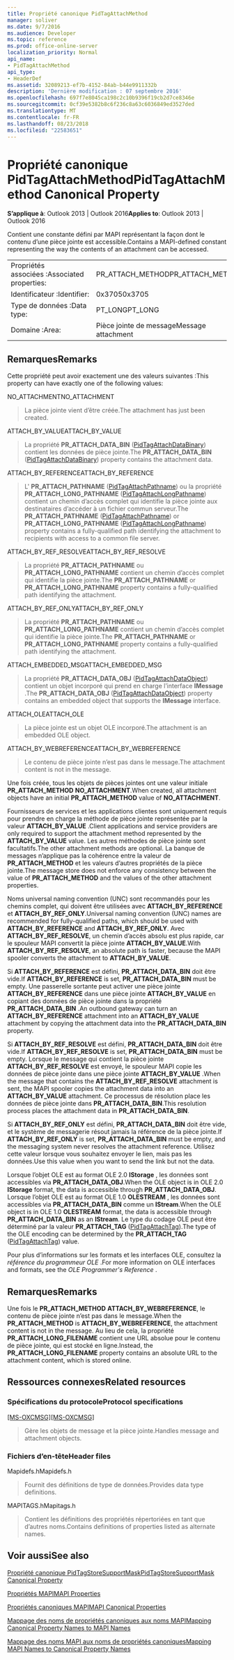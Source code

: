 ```yaml
---
title: Propriété canonique PidTagAttachMethod
manager: soliver
ms.date: 9/7/2016
ms.audience: Developer
ms.topic: reference
ms.prod: office-online-server
localization_priority: Normal
api_name:
- PidTagAttachMethod
api_type:
- HeaderDef
ms.assetid: 32089213-ef7b-4152-84ab-b44e9911332b
description: 'Dernière modification : 07 septembre 2016'
ms.openlocfilehash: 697f7e8045ca198c2c10b9396f19cb2d7ce8346e
ms.sourcegitcommit: 0cf39e5382b8c6f236c8a63c6036849ed3527ded
ms.translationtype: MT
ms.contentlocale: fr-FR
ms.lasthandoff: 08/23/2018
ms.locfileid: "22583651"
---
```

# <a name="pidtagattachmethod-canonical-property"></a><span data-ttu-id="d56f7-103">Propriété canonique PidTagAttachMethod</span><span class="sxs-lookup"><span data-stu-id="d56f7-103">PidTagAttachMethod Canonical Property</span></span>

 
  
<span data-ttu-id="d56f7-104">**S’applique à**: Outlook 2013 | Outlook 2016</span><span class="sxs-lookup"><span data-stu-id="d56f7-104">**Applies to**: Outlook 2013 | Outlook 2016</span></span> 
  
<span data-ttu-id="d56f7-105">Contient une constante défini par MAPI représentant la façon dont le contenu d’une pièce jointe est accessible.</span><span class="sxs-lookup"><span data-stu-id="d56f7-105">Contains a MAPI-defined constant representing the way the contents of an attachment can be accessed.</span></span> 
  
|||
|:-----|:-----|
|<span data-ttu-id="d56f7-106">Propriétés associées :</span><span class="sxs-lookup"><span data-stu-id="d56f7-106">Associated properties:</span></span>  <br/> |<span data-ttu-id="d56f7-107">PR_ATTACH_METHOD</span><span class="sxs-lookup"><span data-stu-id="d56f7-107">PR_ATTACH_METHOD</span></span>  <br/> |
|<span data-ttu-id="d56f7-108">Identificateur :</span><span class="sxs-lookup"><span data-stu-id="d56f7-108">Identifier:</span></span>  <br/> |<span data-ttu-id="d56f7-109">0x3705</span><span class="sxs-lookup"><span data-stu-id="d56f7-109">0x3705</span></span>  <br/> |
|<span data-ttu-id="d56f7-110">Type de données :</span><span class="sxs-lookup"><span data-stu-id="d56f7-110">Data type:</span></span>  <br/> |<span data-ttu-id="d56f7-111">PT_LONG</span><span class="sxs-lookup"><span data-stu-id="d56f7-111">PT_LONG</span></span>  <br/> |
|<span data-ttu-id="d56f7-112">Domaine :</span><span class="sxs-lookup"><span data-stu-id="d56f7-112">Area:</span></span>  <br/> |<span data-ttu-id="d56f7-113">Pièce jointe de message</span><span class="sxs-lookup"><span data-stu-id="d56f7-113">Message attachment</span></span>  <br/> |
   
## <a name="remarks"></a><span data-ttu-id="d56f7-114">Remarques</span><span class="sxs-lookup"><span data-stu-id="d56f7-114">Remarks</span></span>

<span data-ttu-id="d56f7-115">Cette propriété peut avoir exactement une des valeurs suivantes :</span><span class="sxs-lookup"><span data-stu-id="d56f7-115">This property can have exactly one of the following values:</span></span>
  
<span data-ttu-id="d56f7-116">NO_ATTACHMENT</span><span class="sxs-lookup"><span data-stu-id="d56f7-116">NO_ATTACHMENT</span></span> 
  
> <span data-ttu-id="d56f7-117">La pièce jointe vient d’être créée.</span><span class="sxs-lookup"><span data-stu-id="d56f7-117">The attachment has just been created.</span></span> 
    
<span data-ttu-id="d56f7-118">ATTACH_BY_VALUE</span><span class="sxs-lookup"><span data-stu-id="d56f7-118">ATTACH_BY_VALUE</span></span> 
  
> <span data-ttu-id="d56f7-119">La propriété **PR_ATTACH_DATA_BIN** ([PidTagAttachDataBinary](pidtagattachdatabinary-canonical-property.md)) contient les données de pièce jointe.</span><span class="sxs-lookup"><span data-stu-id="d56f7-119">The **PR_ATTACH_DATA_BIN** ([PidTagAttachDataBinary](pidtagattachdatabinary-canonical-property.md)) property contains the attachment data.</span></span> 
    
<span data-ttu-id="d56f7-120">ATTACH_BY_REFERENCE</span><span class="sxs-lookup"><span data-stu-id="d56f7-120">ATTACH_BY_REFERENCE</span></span> 
  
> <span data-ttu-id="d56f7-121">L' **PR_ATTACH_PATHNAME** ([PidTagAttachPathname](pidtagattachpathname-canonical-property.md)) ou la propriété **PR_ATTACH_LONG_PATHNAME** ([PidTagAttachLongPathname](pidtagattachlongpathname-canonical-property.md)) contient un chemin d’accès complet qui identifie la pièce jointe aux destinataires d’accéder à un fichier commun serveur.</span><span class="sxs-lookup"><span data-stu-id="d56f7-121">The **PR_ATTACH_PATHNAME** ([PidTagAttachPathname](pidtagattachpathname-canonical-property.md)) or **PR_ATTACH_LONG_PATHNAME** ([PidTagAttachLongPathname](pidtagattachlongpathname-canonical-property.md)) property contains a fully-qualified path identifying the attachment to recipients with access to a common file server.</span></span> 
    
<span data-ttu-id="d56f7-122">ATTACH_BY_REF_RESOLVE</span><span class="sxs-lookup"><span data-stu-id="d56f7-122">ATTACH_BY_REF_RESOLVE</span></span> 
  
> <span data-ttu-id="d56f7-123">La propriété **PR_ATTACH_PATHNAME** ou **PR_ATTACH_LONG_PATHNAME** contient un chemin d’accès complet qui identifie la pièce jointe.</span><span class="sxs-lookup"><span data-stu-id="d56f7-123">The **PR_ATTACH_PATHNAME** or **PR_ATTACH_LONG_PATHNAME** property contains a fully-qualified path identifying the attachment.</span></span> 
    
<span data-ttu-id="d56f7-124">ATTACH_BY_REF_ONLY</span><span class="sxs-lookup"><span data-stu-id="d56f7-124">ATTACH_BY_REF_ONLY</span></span> 
  
> <span data-ttu-id="d56f7-125">La propriété **PR_ATTACH_PATHNAME** ou **PR_ATTACH_LONG_PATHNAME** contient un chemin d’accès complet qui identifie la pièce jointe.</span><span class="sxs-lookup"><span data-stu-id="d56f7-125">The **PR_ATTACH_PATHNAME** or **PR_ATTACH_LONG_PATHNAME** property contains a fully-qualified path identifying the attachment.</span></span> 
    
<span data-ttu-id="d56f7-126">ATTACH_EMBEDDED_MSG</span><span class="sxs-lookup"><span data-stu-id="d56f7-126">ATTACH_EMBEDDED_MSG</span></span> 
  
> <span data-ttu-id="d56f7-127">La propriété **PR_ATTACH_DATA_OBJ** ([PidTagAttachDataObject](pidtagattachdataobject-canonical-property.md)) contient un objet incorporé qui prend en charge l’interface **IMessage** .</span><span class="sxs-lookup"><span data-stu-id="d56f7-127">The **PR_ATTACH_DATA_OBJ** ([PidTagAttachDataObject](pidtagattachdataobject-canonical-property.md)) property contains an embedded object that supports the **IMessage** interface.</span></span> 
    
<span data-ttu-id="d56f7-128">ATTACH_OLE</span><span class="sxs-lookup"><span data-stu-id="d56f7-128">ATTACH_OLE</span></span> 
  
> <span data-ttu-id="d56f7-129">La pièce jointe est un objet OLE incorporé.</span><span class="sxs-lookup"><span data-stu-id="d56f7-129">The attachment is an embedded OLE object.</span></span>
    
<span data-ttu-id="d56f7-130">ATTACH_BY_WEBREFERENCE</span><span class="sxs-lookup"><span data-stu-id="d56f7-130">ATTACH_BY_WEBREFERENCE</span></span> 
  
> <span data-ttu-id="d56f7-131">Le contenu de pièce jointe n’est pas dans le message.</span><span class="sxs-lookup"><span data-stu-id="d56f7-131">The attachment content is not in the message.</span></span> 
    
<span data-ttu-id="d56f7-132">Une fois créée, tous les objets de pièces jointes ont une valeur initiale **PR_ATTACH_METHOD** **NO_ATTACHMENT**.</span><span class="sxs-lookup"><span data-stu-id="d56f7-132">When created, all attachment objects have an initial **PR_ATTACH_METHOD** value of **NO_ATTACHMENT**.</span></span> 
  
<span data-ttu-id="d56f7-133">Fournisseurs de services et les applications clientes sont uniquement requis pour prendre en charge la méthode de pièce jointe représentée par la valeur **ATTACH_BY_VALUE** .</span><span class="sxs-lookup"><span data-stu-id="d56f7-133">Client applications and service providers are only required to support the attachment method represented by the **ATTACH_BY_VALUE** value.</span></span> <span data-ttu-id="d56f7-134">Les autres méthodes de pièce jointe sont facultatifs.</span><span class="sxs-lookup"><span data-stu-id="d56f7-134">The other attachment methods are optional.</span></span> <span data-ttu-id="d56f7-135">La banque de messages n’applique pas la cohérence entre la valeur de **PR_ATTACH_METHOD** et les valeurs d’autres propriétés de la pièce jointe.</span><span class="sxs-lookup"><span data-stu-id="d56f7-135">The message store does not enforce any consistency between the value of **PR_ATTACH_METHOD** and the values of the other attachment properties.</span></span> 
  
<span data-ttu-id="d56f7-136">Noms universal naming convention (UNC) sont recommandés pour les chemins complet, qui doivent être utilisées avec **ATTACH_BY_REFERENCE** et **ATTACH_BY_REF_ONLY**.</span><span class="sxs-lookup"><span data-stu-id="d56f7-136">Universal naming convention (UNC) names are recommended for fully-qualified paths, which should be used with **ATTACH_BY_REFERENCE** and **ATTACH_BY_REF_ONLY**.</span></span> <span data-ttu-id="d56f7-137">Avec **ATTACH_BY_REF_RESOLVE**, un chemin d’accès absolu est plus rapide, car le spouleur MAPI convertit la pièce jointe **ATTACH_BY_VALUE**.</span><span class="sxs-lookup"><span data-stu-id="d56f7-137">With **ATTACH_BY_REF_RESOLVE**, an absolute path is faster, because the MAPI spooler converts the attachment to **ATTACH_BY_VALUE**.</span></span> 
  
<span data-ttu-id="d56f7-138">Si **ATTACH_BY_REFERENCE** est défini, **PR_ATTACH_DATA_BIN** doit être vide.</span><span class="sxs-lookup"><span data-stu-id="d56f7-138">If **ATTACH_BY_REFERENCE** is set, **PR_ATTACH_DATA_BIN** must be empty.</span></span> <span data-ttu-id="d56f7-139">Une passerelle sortante peut activer une pièce jointe **ATTACH_BY_REFERENCE** dans une pièce jointe **ATTACH_BY_VALUE** en copiant des données de pièce jointe dans la propriété **PR_ATTACH_DATA_BIN** .</span><span class="sxs-lookup"><span data-stu-id="d56f7-139">An outbound gateway can turn an **ATTACH_BY_REFERENCE** attachment into an **ATTACH_BY_VALUE** attachment by copying the attachment data into the **PR_ATTACH_DATA_BIN** property.</span></span> 
  
<span data-ttu-id="d56f7-140">Si **ATTACH_BY_REF_RESOLVE** est défini, **PR_ATTACH_DATA_BIN** doit être vide.</span><span class="sxs-lookup"><span data-stu-id="d56f7-140">If **ATTACH_BY_REF_RESOLVE** is set, **PR_ATTACH_DATA_BIN** must be empty.</span></span> <span data-ttu-id="d56f7-141">Lorsque le message qui contient la pièce jointe **ATTACH_BY_REF_RESOLVE** est envoyé, le spouleur MAPI copie les données de pièce jointe dans une pièce jointe **ATTACH_BY_VALUE** .</span><span class="sxs-lookup"><span data-stu-id="d56f7-141">When the message that contains the **ATTACH_BY_REF_RESOLVE** attachment is sent, the MAPI spooler copies the attachment data into an **ATTACH_BY_VALUE** attachment.</span></span> <span data-ttu-id="d56f7-142">Ce processus de résolution place les données de pièce jointe dans **PR_ATTACH_DATA_BIN**.</span><span class="sxs-lookup"><span data-stu-id="d56f7-142">This resolution process places the attachment data in **PR_ATTACH_DATA_BIN**.</span></span> 
  
<span data-ttu-id="d56f7-143">Si **ATTACH_BY_REF_ONLY** est défini, **PR_ATTACH_DATA_BIN** doit être vide, et le système de messagerie résout jamais la référence de la pièce jointe.</span><span class="sxs-lookup"><span data-stu-id="d56f7-143">If **ATTACH_BY_REF_ONLY** is set, **PR_ATTACH_DATA_BIN** must be empty, and the messaging system never resolves the attachment reference.</span></span> <span data-ttu-id="d56f7-144">Utilisez cette valeur lorsque vous souhaitez envoyer le lien, mais pas les données.</span><span class="sxs-lookup"><span data-stu-id="d56f7-144">Use this value when you want to send the link but not the data.</span></span> 
  
<span data-ttu-id="d56f7-145">Lorsque l’objet OLE est au format OLE 2.0 **IStorage** , les données sont accessibles via **PR_ATTACH_DATA_OBJ**.</span><span class="sxs-lookup"><span data-stu-id="d56f7-145">When the OLE object is in OLE 2.0 **IStorage** format, the data is accessible through **PR_ATTACH_DATA_OBJ**.</span></span> <span data-ttu-id="d56f7-146">Lorsque l’objet OLE est au format OLE 1.0 **OLESTREAM** , les données sont accessibles via **PR_ATTACH_DATA_BIN** comme un **IStream**.</span><span class="sxs-lookup"><span data-stu-id="d56f7-146">When the OLE object is in OLE 1.0 **OLESTREAM** format, the data is accessible through **PR_ATTACH_DATA_BIN** as an **IStream**.</span></span> <span data-ttu-id="d56f7-147">Le type du codage OLE peut être déterminé par la valeur **PR_ATTACH_TAG** ([PidTagAttachTag](pidtagattachtag-canonical-property.md)).</span><span class="sxs-lookup"><span data-stu-id="d56f7-147">The type of the OLE encoding can be determined by the **PR_ATTACH_TAG** ([PidTagAttachTag](pidtagattachtag-canonical-property.md)) value.</span></span> 
  
<span data-ttu-id="d56f7-148">Pour plus d’informations sur les formats et les interfaces OLE, consultez la *référence du programmeur OLE* .</span><span class="sxs-lookup"><span data-stu-id="d56f7-148">For more information on OLE interfaces and formats, see the  *OLE Programmer's Reference*  .</span></span> 
  
## <a name="remarks"></a><span data-ttu-id="d56f7-149">Remarques</span><span class="sxs-lookup"><span data-stu-id="d56f7-149">Remarks</span></span>

<span data-ttu-id="d56f7-150">Une fois le **PR_ATTACH_METHOD** **ATTACH_BY_WEBREFERENCE**, le contenu de pièce jointe n’est pas dans le message.</span><span class="sxs-lookup"><span data-stu-id="d56f7-150">When the **PR_ATTACH_METHOD** is **ATTACH_BY_WEBREFERENCE**, the attachment content is not in the message.</span></span> <span data-ttu-id="d56f7-151">Au lieu de cela, la propriété **PR_ATTACH_LONG_FILENAME** contient une URL absolue pour le contenu de pièce jointe, qui est stocké en ligne.</span><span class="sxs-lookup"><span data-stu-id="d56f7-151">Instead, the **PR_ATTACH_LONG_FILENAME** property contains an absolute URL to the attachment content, which is stored online.</span></span> 
  
## <a name="related-resources"></a><span data-ttu-id="d56f7-152">Ressources connexes</span><span class="sxs-lookup"><span data-stu-id="d56f7-152">Related resources</span></span>

### <a name="protocol-specifications"></a><span data-ttu-id="d56f7-153">Spécifications du protocole</span><span class="sxs-lookup"><span data-stu-id="d56f7-153">Protocol specifications</span></span>

<span data-ttu-id="d56f7-154">[[MS-OXCMSG]](http://msdn.microsoft.com/library/7fd7ec40-deec-4c06-9493-1bc06b349682%28Office.15%29.aspx)</span><span class="sxs-lookup"><span data-stu-id="d56f7-154">[[MS-OXCMSG]](http://msdn.microsoft.com/library/7fd7ec40-deec-4c06-9493-1bc06b349682%28Office.15%29.aspx)</span></span>
  
> <span data-ttu-id="d56f7-155">Gère les objets de message et la pièce jointe.</span><span class="sxs-lookup"><span data-stu-id="d56f7-155">Handles message and attachment objects.</span></span>
    
### <a name="header-files"></a><span data-ttu-id="d56f7-156">Fichiers d’en-tête</span><span class="sxs-lookup"><span data-stu-id="d56f7-156">Header files</span></span>

<span data-ttu-id="d56f7-157">Mapidefs.h</span><span class="sxs-lookup"><span data-stu-id="d56f7-157">Mapidefs.h</span></span>
  
> <span data-ttu-id="d56f7-158">Fournit des définitions de type de données.</span><span class="sxs-lookup"><span data-stu-id="d56f7-158">Provides data type definitions.</span></span>
    
<span data-ttu-id="d56f7-159">MAPITAGS.h</span><span class="sxs-lookup"><span data-stu-id="d56f7-159">Mapitags.h</span></span>
  
> <span data-ttu-id="d56f7-160">Contient les définitions des propriétés répertoriées en tant que d’autres noms.</span><span class="sxs-lookup"><span data-stu-id="d56f7-160">Contains definitions of properties listed as alternate names.</span></span>
    
## <a name="see-also"></a><span data-ttu-id="d56f7-161">Voir aussi</span><span class="sxs-lookup"><span data-stu-id="d56f7-161">See also</span></span>



[<span data-ttu-id="d56f7-162">Propriété canonique PidTagStoreSupportMask</span><span class="sxs-lookup"><span data-stu-id="d56f7-162">PidTagStoreSupportMask Canonical Property</span></span>](pidtagstoresupportmask-canonical-property.md)


[<span data-ttu-id="d56f7-163">Propriétés MAPI</span><span class="sxs-lookup"><span data-stu-id="d56f7-163">MAPI Properties</span></span>](mapi-properties.md)
  
[<span data-ttu-id="d56f7-164">Propriétés canoniques MAPI</span><span class="sxs-lookup"><span data-stu-id="d56f7-164">MAPI Canonical Properties</span></span>](mapi-canonical-properties.md)
  
[<span data-ttu-id="d56f7-165">Mappage des noms de propriétés canoniques aux noms MAPI</span><span class="sxs-lookup"><span data-stu-id="d56f7-165">Mapping Canonical Property Names to MAPI Names</span></span>](mapping-canonical-property-names-to-mapi-names.md)
  
[<span data-ttu-id="d56f7-166">Mappage des noms MAPI aux noms de propriétés canoniques</span><span class="sxs-lookup"><span data-stu-id="d56f7-166">Mapping MAPI Names to Canonical Property Names</span></span>](mapping-mapi-names-to-canonical-property-names.md)

